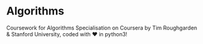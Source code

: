 # Algorithms
Coursework for Algorithms Specialisation on Coursera by Tim Roughgarden & Stanford University, coded with ❤️ in python3!
